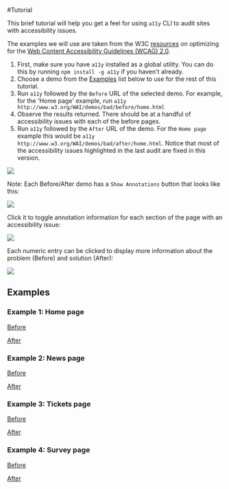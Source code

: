 #Tutorial

This brief tutorial will help you get a feel for using `a11y` CLI to audit sites with accessibility issues.

The examples we will use are taken from the W3C [resources](http://www.w3.org/WAI/demos/bad/) on optimizing for the [Web Content Accessibility Guidelines (WCAG) 2.0](http://www.w3.org/TR/WCAG20/).

 1. First, make sure you have `a11y` installed as a global utility. You can do this by running `npm install -g a11y` if you haven't already.
 2. Choose a demo from the [Examples](#examples) list below to use for the rest of this tutorial.
 3. Run `a11y` followed by the `Before` URL of the selected demo. For example, for the 'Home page' example, run `a11y http://www.w3.org/WAI/demos/bad/before/home.html`
 4. Observe the results returned. There should be at a handful of accessibility issues with each of the before pages.
 5. Run `a11y` followed by the `After` URL of the demo. For the `Home page` example this would be `a11y http://www.w3.org/WAI/demos/bad/after/home.html`. Notice that most of the accessibility issues highlighted in the last audit are fixed in this version.

![](http://i.imgur.com/QnDS92L.png)

Note: Each Before/After demo has a `Show Annotations` button that looks like this:

![](http://i.imgur.com/sCGdv72.png)

Click it to toggle annotation information for each section of the page with an accessibility issue:

![](http://i.imgur.com/CI41X00.png)

Each numeric entry can be clicked to display more information about the problem (Before) and solution (After):

![](http://i.imgur.com/k6jX3O8.png)

## Examples

### Example 1: Home page

 [Before](http://www.w3.org/WAI/demos/bad/before/home.html)

 [After](http://www.w3.org/WAI/demos/bad/after/home.html)

### Example 2: News page

 [Before](http://www.w3.org/WAI/demos/bad/before/news.html)

 [After](http://www.w3.org/WAI/demos/bad/after/news.html)

### Example 3: Tickets page

 [Before](http://www.w3.org/WAI/demos/bad/before/tickets.html)

 [After](http://www.w3.org/WAI/demos/bad/after/tickets.html)

### Example 4: Survey page

 [Before](http://www.w3.org/WAI/demos/bad/before/survey.html)

 [After](http://www.w3.org/WAI/demos/bad/after/survey.html)
